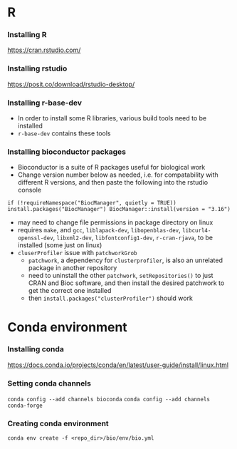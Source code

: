 # R
### Installing R
https://cran.rstudio.com/

### Installing rstudio
https://posit.co/download/rstudio-desktop/

### Installing r-base-dev
- In order to install some R libraries, various build tools need to be installed
- `r-base-dev` contains these tools

### Installing bioconductor packages
- Bioconductor is a suite of R packages useful for biological work
- Change version number below as needed, i.e. for compatability with different R versions, and 
  then paste the following into the rstudio console

`if (!requireNamespace("BiocManager", quietly = TRUE))
    install.packages("BiocManager")
BiocManager::install(version = "3.16")`
- may need to change file permissions in package directory on linux
- requires `make`, and `gcc`, `liblapack-dev`, `libopenblas-dev`, `libcurl4-openssl-dev`, `libxml2-dev`, 
  `libfontconfig1-dev`, `r-cran-rjava`, to be installed (some just on linux)
- `cluserProfiler` issue with `patchworkGrob`
  - `patchwork`, a dependency for `clusterprofiler`, is also an unrelated package in another repository
  - need to uninstall the other `patchwork`, `setRepositories()` to just CRAN and Bioc software, and then install
    the desired patchwork to get the correct one installed
  - then `install.packages("clusterProfiler")` should work

# Conda environment
### Installing conda
https://docs.conda.io/projects/conda/en/latest/user-guide/install/linux.html

### Setting conda channels
`conda config --add channels bioconda`
`conda config --add channels conda-forge`

### Creating conda environment
`conda env create -f <repo_dir>/bio/env/bio.yml`

